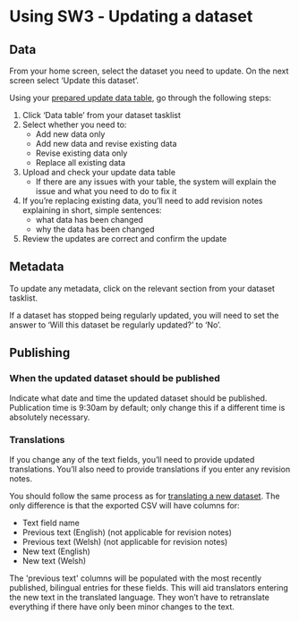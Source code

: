 # Using SW3 ‐ Updating a dataset

## Data

From your home screen, select the dataset you need to update. On the next screen select ‘Update this dataset’.

Using your [prepared update data table](Data-preparation-‐-Updating-datasets), go through the following steps:

1. Click ‘Data table’ from your dataset tasklist
1. Select whether you need to:
   - Add new data only
   - Add new data and revise existing data
   - Revise existing data only
   - Replace all existing data
1. Upload and check your update data table
   - If there are any issues with your table, the system will explain the issue and what you need to do to fix it
1. If you’re replacing existing data, you’ll need to add revision notes explaining in short, simple sentences:
   - what data has been changed
   - why the data has been changed
1. Review the updates are correct and confirm the update

## Metadata

To update any metadata, click on the relevant section from your dataset tasklist.

If a dataset has stopped being regularly updated, you will need to set the answer to ‘Will this dataset be regularly updated?’ to ‘No’.

## Publishing

### When the updated dataset should be published

Indicate what date and time the updated dataset should be published. Publication time is 9:30am by default; only change this if a different time is absolutely necessary.

### Translations

If you change any of the text fields, you’ll need to provide updated translations. You’ll also need to provide translations if you enter any revision notes.

You should follow the same process as for [translating a new dataset](Using-SW3---Creating-a-new-dataset#guidance-translations). The only difference is that the exported CSV will have columns for:

- Text field name
- Previous text (English) (not applicable for revision notes)
- Previous text (Welsh) (not applicable for revision notes)
- New text (English)
- New text (Welsh)

The 'previous text' columns will be populated with the most recently published, bilingual entries for these fields. This will aid translators entering the new text in the translated language. They won’t have to retranslate everything if there have only been minor changes to the text.
